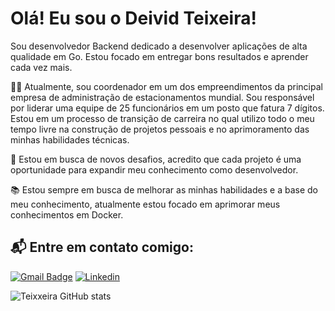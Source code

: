 

# Olá! Eu sou o Deivid Teixeira!

Sou desenvolvedor Backend dedicado a desenvolver aplicações de alta qualidade em Go. Estou focado em entregar bons resultados e aprender cada vez mais. 

👨‍💻 Atualmente, sou coordenador em um dos empreendimentos da principal empresa de administração de estacionamentos mundial. Sou responsável por liderar uma equipe de 25 funcionários em um posto que fatura 7 dígitos. Estou em um processo de transição de carreira no qual utilizo todo o meu tempo livre na construção de projetos pessoais e no aprimoramento das minhas habilidades técnicas. 

👊 Estou em busca de novos desafios, acredito que cada projeto é uma oportunidade para expandir meu conhecimento como desenvolvedor.

📚 Estou sempre em busca de melhorar as minhas habilidades e a base do meu conhecimento, atualmente estou focado em aprimorar meus conhecimentos em Docker. 

## 📬 Entre em contato comigo: 

[![Gmail Badge](https://img.shields.io/badge/-Email-c14438?style=for-the-badge&logo=Gmail&logoColor=white&link=mailto:deividteixeira.go@gmail.com)](mailto:deividteixeira.go@gmail.com)
[![Linkedin](https://img.shields.io/badge/LinkedIn-0077B5?style=for-the-badge&logo=linkedin&logoColor=white)](https://www.linkedin.com/in/deivid-teixeira-36952a257/)


![Teixxeira GitHub stats](https://github-readme-stats.vercel.app/api?username=DEIVIDTEIXXEIRA&show_icons=true&theme=dracula)






